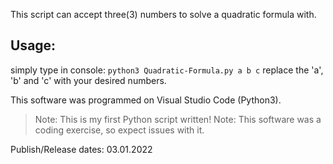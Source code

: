 This script can accept three(3) numbers to solve a quadratic formula with.

## Usage:
  simply type in console: ```python3 Quadratic-Formula.py a b c```
  replace the 'a', 'b' and 'c' with your desired numbers.


This software was programmed on Visual Studio Code (Python3).
> Note: This is my first Python script written! 
> Note: This software was a coding exercise, so expect issues with it.



Publish/Release dates: 03.01.2022
